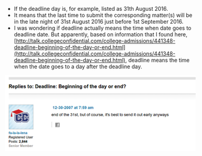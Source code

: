 * If the deadline day is, for example, listed as 31th August 2016.
* It means that the last time to submit the corresponding matter(s) will be in the late night of 31st August 2016 just before 1st September 2016.
* I was wondering if deadline actually means the time when date goes to deadline date. But apparently, based on information that I found here, [http://talk.collegeconfidential.com/college-admissions/441348-deadline-beginning-of-the-day-or-end.html](http://talk.collegeconfidential.com/college-admissions/441348-deadline-beginning-of-the-day-or-end.html), deadline means the time when the date goes to a day after the deadline day.

![./20161104-2222-cet-deadline-date-meaning-1.png](./20161104-2222-cet-deadline-date-meaning-1.png)